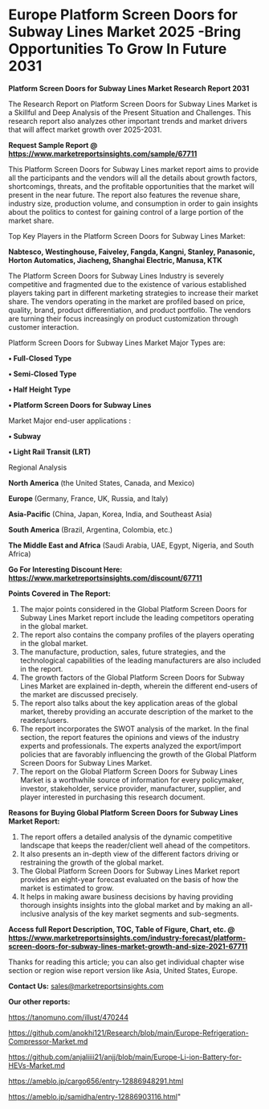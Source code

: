 # Europe Platform Screen Doors for Subway Lines Market 2025 -Bring Opportunities To Grow In Future 2031

<strong>Platform Screen Doors for Subway Lines Market Research Report 2031</strong>

The Research Report on Platform Screen Doors for Subway Lines Market is a Skillful and Deep Analysis of the Present Situation and Challenges. This research report also analyzes other important trends and market drivers that will affect market growth over 2025-2031.

<strong>Request Sample Report @ <a href=https://www.marketreportsinsights.com/sample/67711>https://www.marketreportsinsights.com/sample/67711</a></strong>

This Platform Screen Doors for Subway Lines market report aims to provide all the participants and the vendors will all the details about growth factors, shortcomings, threats, and the profitable opportunities that the market will present in the near future. The report also features the revenue share, industry size, production volume, and consumption in order to gain insights about the politics to contest for gaining control of a large portion of the market share.

Top Key Players in the Platform Screen Doors for Subway Lines Market:

<strong>Nabtesco, Westinghouse, Faiveley, Fangda, Kangni, Stanley, Panasonic, Horton Automatics, Jiacheng, Shanghai Electric, Manusa, KTK</strong>

The Platform Screen Doors for Subway Lines Industry is severely competitive and fragmented due to the existence of various established players taking part in different marketing strategies to increase their market share. The vendors operating in the market are profiled based on price, quality, brand, product differentiation, and product portfolio. The vendors are turning their focus increasingly on product customization through customer interaction.

Platform Screen Doors for Subway Lines Market Major Types are:

<strong>• Full-Closed Type

• Semi-Closed Type

• Half Height Type

• Platform Screen Doors for Subway Lines</strong>

Market Major end-user applications :

<strong>• Subway

• Light Rail Transit (LRT)</strong>

Regional Analysis

</u><strong><b>North America</b></strong> (the United States, Canada, and Mexico)

<strong><b>Europe </b></strong>(Germany, France, UK, Russia, and Italy)

<strong><b>Asia-Pacific</b></strong> (China, Japan, Korea, India, and Southeast Asia)

<strong><b>South America</b></strong> (Brazil, Argentina, Colombia, etc.)

<strong><b>The Middle East and Africa</b></strong> (Saudi Arabia, UAE, Egypt, Nigeria, and South Africa)

<strong>Go For Interesting Discount Here: <a href=https://www.marketreportsinsights.com/discount/67711>https://www.marketreportsinsights.com/discount/67711</a></strong>

<strong>Points Covered in The Report:</strong>
<ol>
  <li>The major points considered in the Global Platform Screen Doors for Subway Lines Market report include the leading competitors operating in the global market.</li>
  <li>The report also contains the company profiles of the players operating in the global market.</li>
  <li>The manufacture, production, sales, future strategies, and the technological capabilities of the leading manufacturers are also included in the report.</li>
  <li>The growth factors of the Global Platform Screen Doors for Subway Lines Market are explained in-depth, wherein the different end-users of the market are discussed precisely.</li>
  <li>The report also talks about the key application areas of the global market, thereby providing an accurate description of the market to the readers/users.</li>
  <li>The report incorporates the SWOT analysis of the market. In the final section, the report features the opinions and views of the industry experts and professionals. The experts analyzed the export/import policies that are favorably influencing the growth of the Global Platform Screen Doors for Subway Lines Market.</li>
  <li>The report on the Global Platform Screen Doors for Subway Lines Market is a worthwhile source of information for every policymaker, investor, stakeholder, service provider, manufacturer, supplier, and player interested in purchasing this research document.</li>
</ol>
<strong>Reasons for Buying Global Platform Screen Doors for Subway Lines Market Report:</strong>

<ol>
  <li>The report offers a detailed analysis of the dynamic competitive landscape that keeps the reader/client well ahead of the competitors.</li>
  <li>It also presents an in-depth view of the different factors driving or restraining the growth of the global market.</li>
  <li>The Global Platform Screen Doors for Subway Lines Market report provides an eight-year forecast evaluated on the basis of how the market is estimated to grow.</li>
  <li>It helps in making aware business decisions by having providing thorough insights insights into the global market and by making an all-inclusive analysis of the key market segments and sub-segments.</li>
</ol>
<strong>Access full Report Description, TOC, Table of Figure, Chart, etc. @ <a href=https://www.marketreportsinsights.com/industry-forecast/platform-screen-doors-for-subway-lines-market-growth-and-size-2021-67711>https://www.marketreportsinsights.com/industry-forecast/platform-screen-doors-for-subway-lines-market-growth-and-size-2021-67711</a></strong>


Thanks for reading this article; you can also get individual chapter wise section or region wise report version like Asia, United States, Europe.

<strong>Contact Us:</strong>
sales@marketreportsinsights.com

<strong>Our other reports:</strong>

<a href=https://tanomuno.com/illust/470244>https://tanomuno.com/illust/470244</a>

<a href=https://github.com/anokhi121/Research/blob/main/Europe-Refrigeration-Compressor-Market.md>https://github.com/anokhi121/Research/blob/main/Europe-Refrigeration-Compressor-Market.md</a>

<a href=https://github.com/anjaliiii21/anjj/blob/main/Europe-Li-ion-Battery-for-HEVs-Market.md>https://github.com/anjaliiii21/anjj/blob/main/Europe-Li-ion-Battery-for-HEVs-Market.md</a>

<a href=https://ameblo.jp/cargo656/entry-12886948291.html>https://ameblo.jp/cargo656/entry-12886948291.html</a>

<a href=https://ameblo.jp/samidha/entry-12886903116.html>https://ameblo.jp/samidha/entry-12886903116.html</a>"
